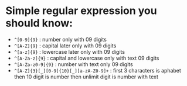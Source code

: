 # Simple regular expression you should know:

* `^[0-9]{9}` : number only with 09 digits
* `^[A-Z]{9}` : capital later only with 09 digits
* `^[a-z]{9}` : lowercase later only with 09 digits
* `^[A-Za-z]{9}` : capital and lowercase only with text 09 digits
* `^[A-Za-z0-9]{9}` : number with text only 09 digits
* `^[A-Z]{3}[_][0-9]{10}[_][a-zA-Z0-9]+` : first 3 characters is aphabet then 10 digit is number then unlimit digit is number with text
